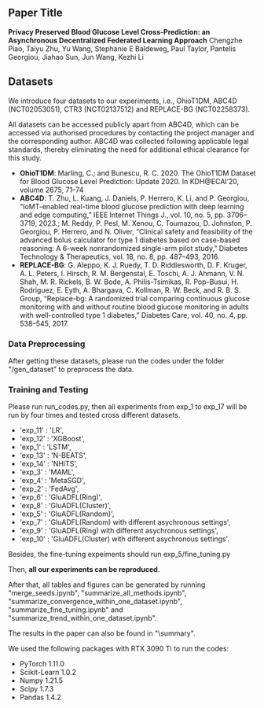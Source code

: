 ## Paper Title ##
**Privacy Preserved Blood Glucose Level Cross-Prediction: an Asynchronous Decentralized Federated Learning Approach**
Chengzhe Piao, Taiyu Zhu, Yu Wang, Stephanie E Baldeweg, Paul Taylor, Pantelis Georgiou, Jiahao Sun, Jun Wang, Kezhi Li
## Datasets ##
We introduce four datasets to our experiments, i.e., OhioT1DM, ABC4D (NCT02053051), CTR3 (NCT02137512) and REPLACE-BG (NCT02258373).

All datasets can be accessed publicly apart from ABC4D, which can be accessed via authorised procedures by contacting the project manager and the corresponding author. ABC4D was collected following applicable legal standards, thereby eliminating the need for additional ethical clearance for this study.

* **OhioT1DM**: Marling, C.; and Bunescu, R. C. 2020. The OhioT1DM Dataset for Blood Glucose Level Prediction: Update 2020. In KDH@ECAI’20, volume 2675, 71–74
* **ABC4D**: T. Zhu, L. Kuang, J. Daniels, P. Herrero, K. Li, and P. Georgiou, “IoMT-enabled real-time blood glucose prediction with deep learning and edge computing,” IEEE Internet Things J., vol. 10, no. 5, pp. 3706–3719, 2023.; M. Reddy, P. Pesl, M. Xenou, C. Toumazou, D. Johnston, P. Georgiou, P. Herrero, and N. Oliver, “Clinical safety and feasibility of the advanced bolus calculator for type 1 diabetes based on case-based reasoning: A
6-week nonrandomized single-arm pilot study,” Diabetes Technology & Therapeutics, vol. 18, no. 8, pp. 487–493, 2016.
* **REPLACE-BG**: G. Aleppo, K. J. Ruedy, T. D. Riddlesworth, D. F. Kruger, A. L. Peters, I. Hirsch, R. M. Bergenstal, E. Toschi, A. J. Ahmann, V. N. Shah, M. R. Rickels, B. W. Bode, A. Philis-Tsimikas, R. Pop-Busui, H. Rodriguez, E. Eyth, A. Bhargava, C. Kollman, R. W. Beck, and R. B. S. Group, “Replace-bg: A randomized trial comparing continuous glucose monitoring with and without routine blood glucose monitoring in adults with well-controlled type 1 diabetes,” Diabetes Care, vol. 40, no. 4, pp. 538–545, 2017.

### Data Preprocessing

After getting these datasets, please run the codes under the folder "/gen_dataset" to preprocess the data. 

### Training and Testing

Please run run_codes.py, then all experiments from exp\_1 to exp\_17 will be run by four times and tested cross different datasets.
* 'exp\_11' : 'LR',
* 'exp\_12' : 'XGBoost',
* 'exp\_1' : 'LSTM',
* 'exp\_13' : 'N-BEATS',
* 'exp\_14' : 'NHiTS',
* 'exp\_3' : 'MAML',
* 'exp\_4' : 'MetaSGD',
* 'exp\_2' : 'FedAvg',
* 'exp\_6' : 'GluADFL(Ring)',
* 'exp\_8' : 'GluADFL(Cluster)',
* 'exp\_5' : 'GluADFL(Random)',
* 'exp\_7' : 'GluADFL(Random) with different asychronous settings',
* 'exp\_9' : 'GluADFL(Ring) with different asychronous settings',
* 'exp\_10' : 'GluADFL(Cluster) with different asychronous settings'.

Besides, the fine-tuning expeiments should run exp\_5/fine\_tuning.py

Then, **all our experiments can be reproduced**.

After that, all tables and figures can be generated by running "merge_seeds.ipynb", "summarize_all_methods.ipynb", "summarize_convergence_within_one_dataset.ipynb", "summarize_fine_tuning.ipynb" and "summarize_trend_within_one_dataset.ipynb".

The results in the paper can also be found in "\summary".

We used the following packages with RTX 3090 Ti to run the codes:
* PyTorch 1.11.0
* Scikit-Learn 1.0.2
* Numpy 1.21.5
* Scipy 1.7.3
* Pandas 1.4.2
